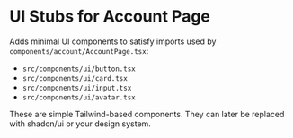 # UI Stubs for Account Page

Adds minimal UI components to satisfy imports used by `components/account/AccountPage.tsx`:

- `src/components/ui/button.tsx`
- `src/components/ui/card.tsx`
- `src/components/ui/input.tsx`
- `src/components/ui/avatar.tsx`

These are simple Tailwind-based components. They can later be replaced with shadcn/ui or your design system.
